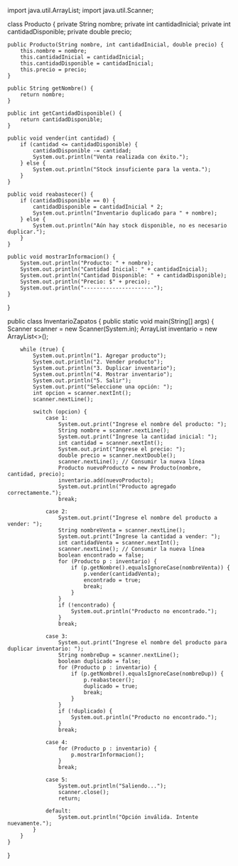 import java.util.ArrayList;
import java.util.Scanner;

class Producto {
    private String nombre;
    private int cantidadInicial;
    private int cantidadDisponible;
    private double precio;

    public Producto(String nombre, int cantidadInicial, double precio) {
        this.nombre = nombre;
        this.cantidadInicial = cantidadInicial;
        this.cantidadDisponible = cantidadInicial;
        this.precio = precio;
    }

    public String getNombre() {
        return nombre;
    }

    public int getCantidadDisponible() {
        return cantidadDisponible;
    }

    public void vender(int cantidad) {
        if (cantidad <= cantidadDisponible) {
            cantidadDisponible -= cantidad;
            System.out.println("Venta realizada con éxito.");
        } else {
            System.out.println("Stock insuficiente para la venta.");
        }
    }

    public void reabastecer() {
        if (cantidadDisponible == 0) {
            cantidadDisponible = cantidadInicial * 2;
            System.out.println("Inventario duplicado para " + nombre);
        } else {
            System.out.println("Aún hay stock disponible, no es necesario duplicar.");
        }
    }

    public void mostrarInformacion() {
        System.out.println("Producto: " + nombre);
        System.out.println("Cantidad Inicial: " + cantidadInicial);
        System.out.println("Cantidad Disponible: " + cantidadDisponible);
        System.out.println("Precio: $" + precio);
        System.out.println("----------------------");
    }
}

public class InventarioZapatos {
    public static void main(String[] args) {
        Scanner scanner = new Scanner(System.in);
        ArrayList<Producto> inventario = new ArrayList<>();

        while (true) {
            System.out.println("1. Agregar producto");
            System.out.println("2. Vender producto");
            System.out.println("3. Duplicar inventario");
            System.out.println("4. Mostrar inventario");
            System.out.println("5. Salir");
            System.out.print("Seleccione una opción: ");
            int opcion = scanner.nextInt();
            scanner.nextLine();

            switch (opcion) {
                case 1:
                    System.out.print("Ingrese el nombre del producto: ");
                    String nombre = scanner.nextLine();
                    System.out.print("Ingrese la cantidad inicial: ");
                    int cantidad = scanner.nextInt();
                    System.out.print("Ingrese el precio: ");
                    double precio = scanner.nextDouble();
                    scanner.nextLine(); // Consumir la nueva línea
                    Producto nuevoProducto = new Producto(nombre, cantidad, precio);
                    inventario.add(nuevoProducto);
                    System.out.println("Producto agregado correctamente.");
                    break;

                case 2:
                    System.out.print("Ingrese el nombre del producto a vender: ");
                    String nombreVenta = scanner.nextLine();
                    System.out.print("Ingrese la cantidad a vender: ");
                    int cantidadVenta = scanner.nextInt();
                    scanner.nextLine(); // Consumir la nueva línea
                    boolean encontrado = false;
                    for (Producto p : inventario) {
                        if (p.getNombre().equalsIgnoreCase(nombreVenta)) {
                            p.vender(cantidadVenta);
                            encontrado = true;
                            break;
                        }
                    }
                    if (!encontrado) {
                        System.out.println("Producto no encontrado.");
                    }
                    break;

                case 3:
                    System.out.print("Ingrese el nombre del producto para duplicar inventario: ");
                    String nombreDup = scanner.nextLine();
                    boolean duplicado = false;
                    for (Producto p : inventario) {
                        if (p.getNombre().equalsIgnoreCase(nombreDup)) {
                            p.reabastecer();
                            duplicado = true;
                            break;
                        }
                    }
                    if (!duplicado) {
                        System.out.println("Producto no encontrado.");
                    }
                    break;

                case 4:
                    for (Producto p : inventario) {
                        p.mostrarInformacion();
                    }
                    break;

                case 5:
                    System.out.println("Saliendo...");
                    scanner.close();
                    return;

                default:
                    System.out.println("Opción inválida. Intente nuevamente.");
            }
        }
    }
}
